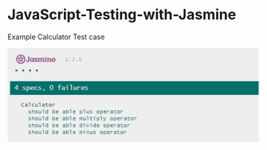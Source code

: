 # JavaScript-Testing-with-Jasmine
Example Calculator Test case 

![alt tag](https://github.com/WeRockStar/JavaScript-Testing-with-Jasmine/blob/master/capture.PNG)
